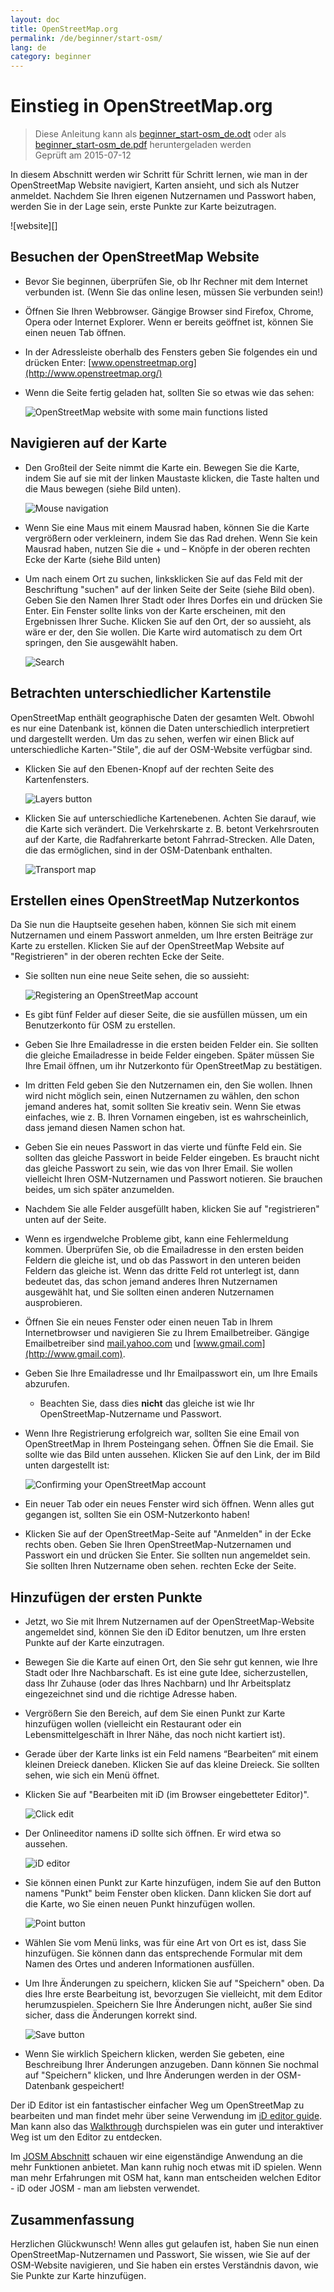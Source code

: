 ```yaml
---
layout: doc
title: OpenStreetMap.org
permalink: /de/beginner/start-osm/
lang: de
category: beginner
---
```


Einstieg in OpenStreetMap.org
====================================

> Diese Anleitung kann als [beginner_start-osm_de.odt](/files/beginner_start-osm_de.odt) oder als [beginner_start-osm_de.pdf](/files/beginner_start-osm_de.pdf) heruntergeladen werden  
Geprüft am 2015-07-12  

In diesem Abschnitt werden wir Schritt für Schritt lernen, wie man in der
OpenStreetMap Website navigiert, Karten ansieht, und sich als Nutzer anmeldet.
Nachdem Sie Ihren eigenen Nutzernamen und Passwort haben, werden Sie in der Lage sein,
erste Punkte zur Karte beizutragen.

![website][]

Besuchen der OpenStreetMap Website
-------------------------------

- Bevor Sie beginnen, überprüfen Sie, ob Ihr Rechner mit dem Internet verbunden ist.
    (Wenn Sie das online lesen, müssen Sie verbunden sein!)
- Öffnen Sie Ihren Webbrowser. Gängige Browser sind Firefox, Chrome, Opera oder Internet
    Explorer. Wenn er bereits geöffnet ist, können Sie einen neuen Tab öffnen.
- In der Adressleiste oberhalb des Fensters geben Sie folgendes ein und drücken Enter:
    [www.openstreetmap.org](http://www.openstreetmap.org/)
- Wenn die Seite fertig geladen hat, sollten Sie so etwas wie
    das sehen:

    ![OpenStreetMap website with some main functions listed][]

Navigieren auf der Karte
----------------

- Den Großteil der Seite nimmt die Karte ein. Bewegen Sie die Karte, indem Sie
    auf sie mit der linken Maustaste klicken, die Taste halten und
    die Maus bewegen (siehe Bild unten).

    ![Mouse navigation][]

- Wenn Sie eine Maus mit einem Mausrad haben, können Sie die  Karte vergrößern oder verkleinern,
    indem Sie das Rad drehen. Wenn Sie kein Mausrad haben, nutzen Sie die +
    und – Knöpfe in der oberen rechten Ecke der Karte (siehe Bild
    unten)
- Um nach einem Ort zu suchen, linksklicken Sie auf das Feld mit der Beschriftung "suchen" auf
    der linken Seite der Seite (siehe Bild oben). Geben Sie den Namen
    Ihrer Stadt oder Ihres Dorfes ein und drücken Sie Enter. Ein Fenster sollte 
    links von der Karte erscheinen, mit den Ergebnissen Ihrer Suche. Klicken Sie auf
    den Ort, der so aussieht, als wäre er der, den Sie wollen. Die Karte wird
    automatisch zu dem Ort springen, den Sie ausgewählt haben.

    ![Search][]
   

Betrachten unterschiedlicher Kartenstile
------------------------

OpenStreetMap enthält geographische Daten der gesamten Welt. Obwohl 
es nur eine Datenbank ist, können die Daten unterschiedlich interpretiert
und dargestellt werden. Um das zu sehen, werfen wir einen Blick auf unterschiedliche Karten-"Stile",
die auf der OSM-Website verfügbar sind.

- Klicken Sie auf den Ebenen-Knopf auf der rechten Seite des Kartenfensters.

    ![Layers button][]

- Klicken Sie auf unterschiedliche Kartenebenen. Achten Sie darauf, wie die Karte sich
    verändert. Die Verkehrskarte z. B. betont 
    Verkehrsrouten auf der Karte, die Radfahrerkarte betont Fahrrad-Strecken.
    Alle Daten, die das ermöglichen, sind in der OSM-Datenbank
    enthalten.

    ![Transport map][]

Erstellen eines OpenStreetMap Nutzerkontos
-------------------------------

Da Sie nun die Hauptseite gesehen haben, können Sie
    sich mit einem Nutzernamen und einem Passwort anmelden, um Ihre ersten Beiträge zur Karte
    zu erstellen.
Klicken Sie auf der OpenStreetMap Website auf "Registrieren" in der oberen
    rechten Ecke der Seite.
- Sie sollten nun eine neue Seite sehen, die so aussieht:

    ![Registering an OpenStreetMap account][]

- Es gibt fünf Felder auf dieser Seite, die sie ausfüllen müssen,
    um ein Benutzerkonto für OSM zu erstellen.
- Geben Sie Ihre Emailadresse in die ersten beiden Felder ein. Sie sollten
    die gleiche Emailadresse in beide Felder eingeben. Später müssen Sie
    Ihre Email öffnen, um ihr Nutzerkonto für OpenStreetMap zu bestätigen.
- Im dritten Feld geben Sie den Nutzernamen ein, den Sie wollen.
    Ihnen wird nicht möglich sein, einen Nutzernamen zu wählen, den schon jemand anderes hat,
    somit sollten Sie kreativ sein. Wenn Sie etwas einfaches,
    wie z. B. Ihren Vornamen eingeben, ist es wahrscheinlich,
    dass jemand diesen Namen schon hat.
- Geben Sie ein neues Passwort in das vierte und fünfte Feld ein. Sie sollten 
    das gleiche Passwort in beide Felder eingeben. Es braucht nicht das gleiche Passwort zu sein, 
    wie das von Ihrer Email.
Sie wollen vielleicht Ihren OSM-Nutzernamen und Passwort notieren. Sie brauchen beides,
    um sich später anzumelden.
- Nachdem Sie alle Felder ausgefüllt haben, klicken Sie auf "registrieren" unten
    auf der Seite.
- Wenn es irgendwelche Probleme gibt, kann eine Fehlermeldung kommen. Überprüfen Sie,
    ob die Emailadresse in den ersten beiden Feldern die gleiche ist, und
    ob das Passwort in den unteren beiden Feldern das gleiche ist. Wenn das dritte Feld
    rot unterlegt ist, dann bedeutet das, das schon jemand anderes
    Ihren Nutzernamen ausgewählt hat, und Sie sollten einen anderen Nutzernamen ausprobieren.
- Öffnen Sie ein neues Fenster oder einen neuen Tab in Ihrem Internetbrowser und
    navigieren Sie zu Ihrem Emailbetreiber. Gängige Emailbetreiber sind [mail.yahoo.com](http://mail.yahoo.com)
    und [www.gmail.com](http://www.gmail.com).
- Geben Sie Ihre Emailadresse und Ihr Emailpasswort ein, um Ihre Emails abzurufen.
    - Beachten Sie, dass dies __nicht__ das gleiche ist wie Ihr OpenStreetMap-Nutzername und
    Passwort.
- Wenn Ihre Registrierung erfolgreich war, sollten Sie
    eine Email von OpenStreetMap in Ihrem Posteingang sehen. Öffnen Sie die Email. Sie sollte 
    wie das Bild unten aussehen. Klicken Sie auf den Link, der im Bild unten
    dargestellt ist:

    ![Confirming your OpenStreetMap account][]

- Ein neuer Tab oder ein neues Fenster wird sich öffnen. Wenn alles gut gegangen ist, sollten Sie
    ein OSM-Nutzerkonto haben!
- Klicken Sie auf der OpenStreetMap-Seite auf "Anmelden" in der Ecke rechts oben.
    Geben Sie Ihren OpenStreetMap-Nutzernamen und Passwort ein und drücken Sie Enter. Sie
    sollten nun angemeldet sein. Sie sollten Ihren Nutzername oben sehen.
    rechten Ecke der Seite.

Hinzufügen der ersten Punkte
------------------------

- Jetzt, wo Sie mit Ihrem Nutzernamen auf der OpenStreetMap-Website angemeldet sind,
    können Sie den iD Editor benutzen, um Ihre ersten Punkte
    auf der Karte einzutragen.
- Bewegen Sie die Karte auf einen Ort, den Sie sehr gut kennen, wie Ihre Stadt
    oder Ihre Nachbarschaft. Es ist eine gute Idee, sicherzustellen, dass Ihr Zuhause (oder das Ihres Nachbarn) und Ihr Arbeitsplatz eingezeichnet sind und die richtige Adresse haben. 
- Vergrößern Sie den Bereich, auf dem Sie einen Punkt zur Karte hinzufügen wollen (vielleicht ein Restaurant oder ein Lebensmittelgeschäft in Ihrer Nähe, das noch nicht kartiert ist).
- Gerade über der Karte links ist ein Feld namens “Bearbeiten“ mit einem kleinen 
    Dreieck daneben. Klicken Sie auf das kleine Dreieck. Sie sollten sehen, wie sich
    ein Menü öffnet.
- Klicken Sie auf  "Bearbeiten mit iD (im Browser eingebetteter Editor)".

    ![Click edit][]

- Der Onlineeditor namens iD sollte sich öffnen. Er wird etwa so aussehen.

    ![iD editor][]

- Sie können einen Punkt zur Karte hinzufügen, indem Sie auf den Button namens "Punkt" beim Fenster oben
    klicken. Dann klicken Sie dort auf die Karte, wo Sie einen neuen Punkt
    hinzufügen wollen.

    ![Point button][]    

- Wählen Sie vom Menü links, was für eine Art von Ort es ist, dass
    Sie hinzufügen.  Sie können dann das entsprechende Formular mit dem Namen des
    Ortes und anderen Informationen ausfüllen.
- Um Ihre Änderungen zu speichern, klicken Sie auf "Speichern" oben. Da dies Ihre
    erste Bearbeitung ist, bevorzugen Sie vielleicht, mit dem Editor herumzuspielen. Speichern Sie Ihre Änderungen nicht,
    außer Sie sind sicher, dass die Änderungen korrekt sind.

    ![Save button][]    

- Wenn Sie wirklich Speichern klicken, werden Sie gebeten, eine Beschreibung Ihrer Änderungen anzugeben.
    Dann können Sie nochmal auf "Speichern" klicken, und Ihre Änderungen werden in
    der OSM-Datenbank gespeichert!


Der iD Editor ist ein fantastischer einfacher Weg um OpenStreetMap zu bearbeiten und man findet 
mehr über seine Verwendung im [iD editor guide](/en/beginner/id-editor/).
Man kann also das [Walkthrough](http://www.openstreetmap.org/edit?editor=id#walkthrough=true) durchspielen 
was ein guter und interaktiver Weg ist um den Editor zu entdecken.

Im [JOSM Abschnitt](/de/josm/) schauen wir eine eigenständige Anwendung an 
die mehr Funktionen anbietet.
Man kann ruhig noch etwas mit iD spielen. Wenn man mehr Erfahrungen mit OSM hat, 
kann man entscheiden welchen Editor - iD oder JOSM - man am liebsten verwendet.

Zusammenfassung
-------

Herzlichen Glückwunsch! Wenn alles gut gelaufen ist, haben Sie nun einen OpenStreetMap-Nutzernamen
und Passwort, Sie wissen, wie Sie auf der OSM-Website navigieren, und Sie haben
ein erstes Verständnis davon, wie Sie Punkte zur Karte hinzufügen.



[Webseite]: /images/beginner/start-osm_website.png
[OpenStreetMap website with some main functions listed]: /images/beginner/osm-website-main-functions.png
[Mouse navigation]: /images/beginner/mouse-navigation.png
[Search]: /images/beginner/search.png
[Layers button]: /images/beginner/layers.png
[Transport map]: /images/beginner/transport-map.png
[Registering an OpenStreetMap account]: /images/beginner/registering-account.png
[Confirming your OpenStreetMap account]: /images/beginner/confirming-account.png
[Click edit]: /images/beginner/click-edit.png
[iD editor]: /images/beginner/id-editor.png
[Point button]: /images/beginner/point-button.png
[Save button]: /images/beginner/save-button.png